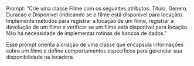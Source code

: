 Prompt: "Crie uma classe Filme com os seguintes atributos: Titulo, Genero, Duracao e Disponivel (indicando se o filme está disponível para locação). Implemente métodos para registrar a locação de um filme, registrar a devolução de um filme e verificar se um filme está disponível para locação. Não há necessidade de implementar rotinas de bancos de dados."

Esse prompt orienta a criação de uma classe que encapsula informações sobre um filme e define comportamentos específicos para gerenciar sua disponibilidade na locadora.